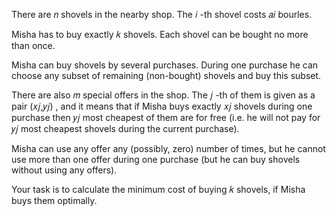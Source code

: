 There are 𝑛
shovels in the nearby shop. The 𝑖
-th shovel costs 𝑎𝑖
bourles.

Misha has to buy exactly 𝑘
shovels. Each shovel can be bought no more than once.

Misha can buy shovels by several purchases. During one purchase he can choose any subset of remaining (non-bought) shovels and buy this subset.

There are also 𝑚
special offers in the shop. The 𝑗
-th of them is given as a pair (𝑥𝑗,𝑦𝑗)
, and it means that if Misha buys exactly 𝑥𝑗
shovels during one purchase then 𝑦𝑗
most cheapest of them are for free (i.e. he will not pay for 𝑦𝑗
most cheapest shovels during the current purchase).

Misha can use any offer any (possibly, zero) number of times, but he cannot use more than one offer during one purchase (but he can buy shovels without using any offers).

Your task is to calculate the minimum cost of buying 𝑘
shovels, if Misha buys them optimally.